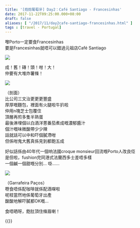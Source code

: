 ```yaml
---
title: '[抱抱葡萄牙] Day2：Café Santiago - Francesinhas'
date: 2017-11-22T09:25:00.000+08:00
draft: false
aliases: [ "/2017/11/day2cafe-santiago-francesinhas.html" ]
tags : [travel - Portugal]
---
```


嚟Porto一定要食Francesinhas  
要是Francesinhas就唔可以錯過元祖店Café Santiago  

[![](https://c1.staticflickr.com/5/4261/35003586553_bd50b0a6a5_z.jpg)](https://c1.staticflickr.com/5/4261/35003586553_bd50b0a6a5_z.jpg)

成！舊！磚！頭！咁！大！  
仲要有大堆炸薯條！  

[![](https://c1.staticflickr.com/5/4525/38357907182_08082e6146_z.jpg)](https://c1.staticflickr.com/5/4525/38357907182_08082e6146_z.jpg)

（剖面）  
比公司三文治更更更豐盛  
厚厚嘅麵包，裡面有火腿啦牛扒啦  
仲用n塊芝士包覆住  
頂層再煎多隻半熟蛋  
最後淋埋個以白酒洋蔥番茄煮成嘅濃郁醬汁  
個汁嘅味微酸帶少少辣  
話就話可以中和吓個膩滯咁  
但係咁鬼大舊真係見到都飽五成  
  
好似話係由40年代一個响法國croque monsieur回流嘅Porto人改良佢  
是但啦，fushion完同港式法蘭西多士差唔多樣  
一個鹹一個甜嘅分別... 啩......  

[![](https://c1.staticflickr.com/5/4544/38357906712_19a827089b_z.jpg)](https://c1.staticflickr.com/5/4544/38357906712_19a827089b_z.jpg)

（Garrafeira Paços）  
嘢食唔係配咖啡就係配酒㗎啦  
呢枝當然地係葡萄牙出產  
酸酸地解吓膩都OK嘅...  
  
  
食唔晒呀，飽肚頂住條眉喇！  
  

{{<portugal>}}  
